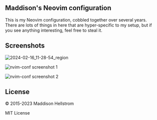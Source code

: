 ## Maddison's Neovim configuration

This is my Neovim configuration, cobbled together over several
years. There are lots of things in here that are hyper-specific to my setup, but if you see anything interesting, feel free to steal it.

## Screenshots

![2024-02-16_11-28-54_region](https://github.com/b0o/nvim-conf/assets/21299126/14439047-bfde-4d83-b84f-732bbf235707)

![nvim-conf screenshot 1](https://github.com/b0o/nvim-conf/assets/21299126/9f40272a-12f1-4273-8d56-c069e69d14f7)

![nvim-conf screenshot 2](https://user-images.githubusercontent.com/21299126/159453973-ff39d626-d06a-412b-a12b-42143d6b7c5b.png)

## License

&copy; 2015-2023 Maddison Hellstrom

MIT License
